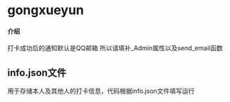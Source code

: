 # gongxueyun

#### 介绍
打卡成功后的通知默认是QQ邮箱
所以请填补_Admin属性以及send_email函数
## info.json文件
用于存储本人及其他人的打卡信息，代码根据info.json文件填写运行